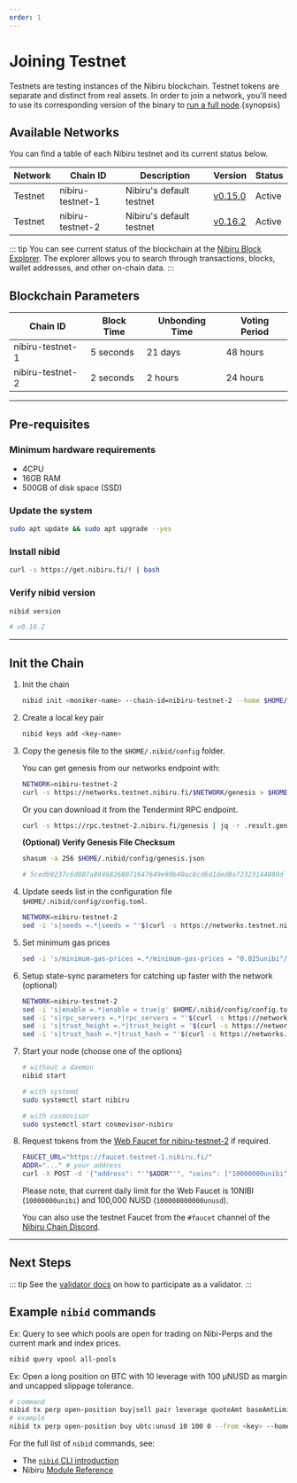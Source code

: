 ```yaml
---
order: 1
---
```


# Joining Testnet

Testnets are testing instances of the Nibiru blockchain. Testnet tokens are separate and distinct from real assets. In order to join a network, you'll need to use its corresponding version of the binary to [run a full node](./node-daemon).{synopsis}

## Available Networks

You can find a table of each Nibiru testnet and its current status below.

| Network | Chain ID         | Description              | Version                                                               | Status |
| ------- | ---------------- | ------------------------ | --------------------------------------------------------------------- | ------ |
| Testnet | nibiru-testnet-1 | Nibiru's default testnet | [v0.15.0](https://github.com/NibiruChain/nibiru/releases/tag/v0.15.0) | Active |
| Testnet | nibiru-testnet-2 | Nibiru's default testnet | [v0.16.2](https://github.com/NibiruChain/nibiru/releases/tag/v0.16.2) | Active |

::: tip
You can see current status of the blockchain at the [Nibiru Block Explorer](https://explorer.testnet.nibiru.fi/).
The explorer allows you to search through transactions, blocks, wallet addresses, and other on-chain data.
:::

## Blockchain Parameters

| Chain ID         | Block Time | Unbonding Time | Voting Period |
| ---------------- | ---------- | -------------- | ------------- |
| nibiru-testnet-1 | 5 seconds  | 21 days        | 48 hours      |
| nibiru-testnet-2 | 2 seconds  | 2 hours        | 24 hours      |

---

## Pre-requisites

### Minimum hardware requirements

- 4CPU
- 16GB RAM
- 500GB of disk space (SSD)

### Update the system

```bash
sudo apt update && sudo apt upgrade --yes
```

### Install nibid

```bash
curl -s https://get.nibiru.fi/! | bash
```

### Verify nibid version

```bash
nibid version

# v0.16.2
```

---

## Init the Chain

1. Init the chain

    ```bash
    nibid init <moniker-name> --chain-id=nibiru-testnet-2 --home $HOME/.nibid
    ```

2. Create a local key pair

    ```bash
    nibid keys add <key-name>
    ```

3. Copy the genesis file to the `$HOME/.nibid/config` folder.
  
    You can get genesis from our networks endpoint with:

    ```bash
    NETWORK=nibiru-testnet-2
    curl -s https://networks.testnet.nibiru.fi/$NETWORK/genesis > $HOME/.nibid/config/genesis.json
    ```

    Or you can download it from the Tendermint RPC endpoint.

    ```bash
    curl -s https://rpc.testnet-2.nibiru.fi/genesis | jq -r .result.genesis > $HOME/.nibid/config/genesis.json
    ```
  
    **(Optional) Verify Genesis File Checksum**
    
    ```bash
    shasum -a 256 $HOME/.nibid/config/genesis.json

    # 5cedb9237c6d807a89468268071647649e90b40ac8cd6d1ded8a72323144880d $HOME/.nibid/config/genesis.json
    ``` 

1. Update seeds list in the configuration file `$HOME/.nibid/config/config.toml`.

    ```bash
    NETWORK=nibiru-testnet-2
    sed -i 's|seeds =.*|seeds = "'$(curl -s https://networks.testnet.nibiru.fi/$NETWORK/seeds)'"|g' $HOME/.nibid/config/config.toml
    ```

2. Set minimum gas prices

    ```bash
    sed -i 's/minimum-gas-prices =.*/minimum-gas-prices = "0.025unibi"/g' $HOME/.nibid/config/app.toml
    ```

3. Setup state-sync parameters for catching up faster with the network (optional)

    ```bash
    NETWORK=nibiru-testnet-2
    sed -i 's|enable =.*|enable = true|g' $HOME/.nibid/config/config.toml
    sed -i 's|rpc_servers =.*|rpc_servers = "'$(curl -s https://networks.testnet.nibiru.fi/$NETWORK/rpc_servers)'"|g' $HOME/.nibid/config/config.toml
    sed -i 's|trust_height =.*|trust_height = '$(curl -s https://networks.testnet.nibiru.fi/$NETWORK/trust_height)'%7Cg' $HOME/.nibid/config/config.toml
    sed -i 's|trust_hash =.*|trust_hash = "'$(curl -s https://networks.testnet.nibiru.fi/$NETWORK/trust_hash)'"|g' $HOME/.nibid/config/config.toml
    ```

4. Start your node (choose one of the options)

    ```bash
    # without a daemon
    nibid start

    # with systemd
    sudo systemctl start nibiru

    # with cosmovisor
    sudo systemctl start cosmovisor-nibiru
    ```

5. Request tokens from the [Web Faucet for nibiru-testnet-2](https://faucet.testnet-1.nibiru.fi/) if required.

    ```bash
    FAUCET_URL="https://faucet.testnet-1.nibiru.fi/"
    ADDR="..." # your address 
    curl -X POST -d '{"address": "'"$ADDR"'", "coins": ["10000000unibi","100000000000unusd"]}' $FAUCET_URL
    ```

    Please note, that current daily limit for the Web Faucet is 10NIBI (`10000000unibi`) and 100,000 NUSD (`100000000000unusd`).

    You can also use the testnet Faucet from the `#faucet` channel of the [Nibiru Chain Discord](https://discord.gg/sgPw8ZYfpQ).

---

## Next Steps

::: tip
See the [validator docs](../validators) on how to participate as a validator.
:::

## Example `nibid` commands

Ex: Query to see which pools are open for trading on Nibi-Perps and the current mark and index prices.

```bash
nibid query vpool all-pools
```

Ex: Open a long position on BTC with 10 leverage with 100 μNUSD as margin and uncapped slippage tolerance.

```bash
# command
nibid tx perp open-position buy|sell pair leverage quoteAmt baseAmtLimit [flags]
# example
nibid tx perp open-position buy ubtc:unusd 10 100 0 --from <key> --home $HOME/.nibid
```

For the full list of `nibid` commands, see:

- The [`nibid` CLI introduction](../../dev/cli)
- Nibiru [Module Reference](../../dev/x)
